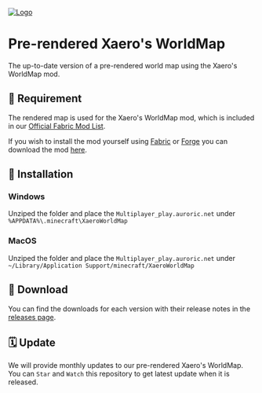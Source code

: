 <!-- Variables (this block will not be visible in the readme -->
[banner]: https://i.imgur.com/GridNlA.png
[link]: https://github.com/auroric-platform/xaero-world-map/
<!-- End of variables block -->

[![Logo][banner]][link]

# Pre-rendered Xaero's WorldMap
The up-to-date version of a pre-rendered world map using the Xaero's WorldMap mod.


## 🔗 Requirement
The rendered map is used for the Xaero's WorldMap mod, which is included in our [Official Fabric Mod List](https://github.com/auroric-platform/fabric-mods).

If you wish to install the mod yourself using [Fabric](https://fabricmc.net/use/installer/) or [Forge](https://files.minecraftforge.net/net/minecraftforge/forge/) you can download the mod [here](https://www.curseforge.com/minecraft/mc-mods/xaeros-world-map/files).


## 🔧 Installation
### Windows
Unziped the folder and place the `Multiplayer_play.auroric.net` under `%APPDATA%\.minecraft\XaeroWorldMap`

### MacOS
Unziped the folder and place the `Multiplayer_play.auroric.net` under `~/Library/Application Support/minecraft/XaeroWorldMap`


## 💾 Download
You can find the downloads for each version with their release notes in the [releases page](https://github.com/auroric-platform/xaero-world-map/releases).


## 🗓 Update
We will provide monthly updates to our pre-rendered Xaero's WorldMap. You can `Star` and `Watch` this repository to get latest update when it is released.
